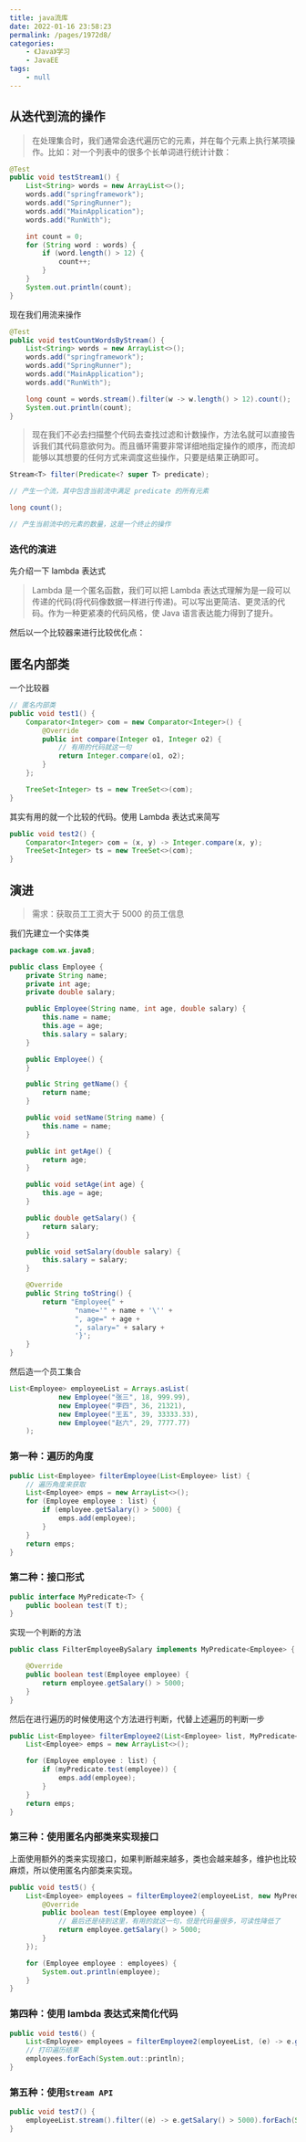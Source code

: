 ```yaml
---
title: java流库
date: 2022-01-16 23:58:23
permalink: /pages/1972d8/
categories:
    - 《Java》学习
    - JavaEE
tags:
    - null
---
```


## 从迭代到流的操作

> 在处理集合时，我们通常会迭代遍历它的元素，并在每个元素上执行某项操作。比如：对一个列表中的很多个长单词进行统计计数：

```java
@Test
public void testStream1() {
    List<String> words = new ArrayList<>();
    words.add("springframework");
    words.add("SpringRunner");
    words.add("MainApplication");
    words.add("RunWith");

    int count = 0;
    for (String word : words) {
        if (word.length() > 12) {
            count++;
        }
    }
    System.out.println(count);
}
```

现在我们用流来操作

```java
@Test
public void testCountWordsByStream() {
    List<String> words = new ArrayList<>();
    words.add("springframework");
    words.add("SpringRunner");
    words.add("MainApplication");
    words.add("RunWith");

    long count = words.stream().filter(w -> w.length() > 12).count();
    System.out.println(count);
}
```

> 现在我们不必去扫描整个代码去查找过滤和计数操作，方法名就可以直接告诉我们其代码意欲何为。而且循环需要非常详细地指定操作的顺序，而流却能够以其想要的任何方式来调度这些操作，只要是结果正确即可。

```java
Stream<T> filter(Predicate<? super T> predicate);

// 产生一个流，其中包含当前流中满足 predicate 的所有元素
```

```java
long count();

// 产生当前流中的元素的数量，这是一个终止的操作
```

### 迭代的演进

先介绍一下 lambda 表达式

> Lambda 是一个匿名函数，我们可以把 Lambda 表达式理解为是一段可以传递的代码(将代码像数据一样进行传递)。可以写出更简洁、更灵活的代码。作为一种更紧凑的代码风格，使 Java 语言表达能力得到了提升。

然后以一个比较器来进行比较优化点：

## 匿名内部类

一个比较器

```java
// 匿名内部类
public void test1() {
    Comparator<Integer> com = new Comparator<Integer>() {
        @Override
        public int compare(Integer o1, Integer o2) {
            // 有用的代码就这一句
            return Integer.compare(o1, o2);
        }
    };

    TreeSet<Integer> ts = new TreeSet<>(com);
}
```

其实有用的就一个比较的代码。使用 Lambda 表达式来简写

```java
public void test2() {
    Comparator<Integer> com = (x, y) -> Integer.compare(x, y);
    TreeSet<Integer> ts = new TreeSet<>(com);
}
```

## 演进

> 需求：获取员工工资大于 5000 的员工信息

我们先建立一个实体类

```java
package com.wx.java8;

public class Employee {
    private String name;
    private int age;
    private double salary;

    public Employee(String name, int age, double salary) {
        this.name = name;
        this.age = age;
        this.salary = salary;
    }

    public Employee() {
    }

    public String getName() {
        return name;
    }

    public void setName(String name) {
        this.name = name;
    }

    public int getAge() {
        return age;
    }

    public void setAge(int age) {
        this.age = age;
    }

    public double getSalary() {
        return salary;
    }

    public void setSalary(double salary) {
        this.salary = salary;
    }

    @Override
    public String toString() {
        return "Employee{" +
                "name='" + name + '\'' +
                ", age=" + age +
                ", salary=" + salary +
                '}';
    }
}

```

然后造一个员工集合

```java
List<Employee> employeeList = Arrays.asList(
            new Employee("张三", 18, 999.99),
            new Employee("李四", 36, 21321),
            new Employee("王五", 39, 33333.33),
            new Employee("赵六", 29, 7777.77)
    );
```

### 第一种：遍历的角度

```java
public List<Employee> filterEmployee(List<Employee> list) {
    // 遍历角度来获取
    List<Employee> emps = new ArrayList<>();
    for (Employee employee : list) {
        if (employee.getSalary() > 5000) {
            emps.add(employee);
        }
    }
    return emps;
}
```

### 第二种：接口形式

```java
public interface MyPredicate<T> {
    public boolean test(T t);
}
```

实现一个判断的方法

```java
public class FilterEmployeeBySalary implements MyPredicate<Employee> {

    @Override
    public boolean test(Employee employee) {
        return employee.getSalary() > 5000;
    }
}
```

然后在进行遍历的时候使用这个方法进行判断，代替上述遍历的判断一步

```java
public List<Employee> filterEmployee2(List<Employee> list, MyPredicate<Employee> myPredicate) {
    List<Employee> emps = new ArrayList<>();

    for (Employee employee : list) {
        if (myPredicate.test(employee)) {
            emps.add(employee);
        }
    }
    return emps;
}
```

### 第三种：使用匿名内部类来实现接口

上面使用额外的类来实现接口，如果判断越来越多，类也会越来越多，维护也比较麻烦，所以使用匿名内部类来实现。

```java
public void test5() {
    List<Employee> employees = filterEmployee2(employeeList, new MyPredicate<Employee>() {
        @Override
        public boolean test(Employee employee) {
            // 最后还是绕到这里，有用的就这一句，但是代码量很多，可读性降低了
            return employee.getSalary() > 5000;
        }
    });

    for (Employee employee : employees) {
        System.out.println(employee);
    }
}
```

### 第四种：使用 lambda 表达式来简化代码

```java
public void test6() {
    List<Employee> employees = filterEmployee2(employeeList, (e) -> e.getSalary() <= 5000);
    // 打印遍历结果
    employees.forEach(System.out::println);
}
```

### 第五种：使用`Stream API`

```java
public void test7() {
    employeeList.stream().filter((e) -> e.getSalary() > 5000).forEach(System.out::println);
}
```
